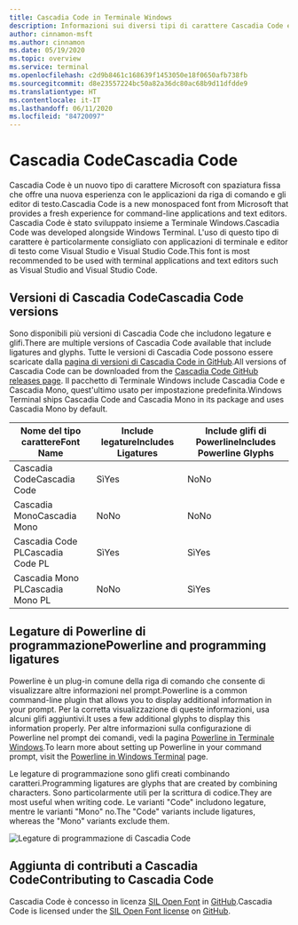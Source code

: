```yaml
---
title: Cascadia Code in Terminale Windows
description: Informazioni sui diversi tipi di carattere Cascadia Code e sul relativo funzionamento con Terminale Windows.
author: cinnamon-msft
ms.author: cinnamon
ms.date: 05/19/2020
ms.topic: overview
ms.service: terminal
ms.openlocfilehash: c2d9b8461c168639f1453050e18f0650afb738fb
ms.sourcegitcommit: d8e23557224bc50a82a36dc80ac68b9d11dfdde9
ms.translationtype: HT
ms.contentlocale: it-IT
ms.lasthandoff: 06/11/2020
ms.locfileid: "84720097"
---
```

# <a name="cascadia-code"></a><span data-ttu-id="300cc-103">Cascadia Code</span><span class="sxs-lookup"><span data-stu-id="300cc-103">Cascadia Code</span></span>

<span data-ttu-id="300cc-104">Cascadia Code è un nuovo tipo di carattere Microsoft con spaziatura fissa che offre una nuova esperienza con le applicazioni da riga di comando e gli editor di testo.</span><span class="sxs-lookup"><span data-stu-id="300cc-104">Cascadia Code is a new monospaced font from Microsoft that provides a fresh experience for command-line applications and text editors.</span></span> <span data-ttu-id="300cc-105">Cascadia Code è stato sviluppato insieme a Terminale Windows.</span><span class="sxs-lookup"><span data-stu-id="300cc-105">Cascadia Code was developed alongside Windows Terminal.</span></span> <span data-ttu-id="300cc-106">L'uso di questo tipo di carattere è particolarmente consigliato con applicazioni di terminale e editor di testo come Visual Studio e Visual Studio Code.</span><span class="sxs-lookup"><span data-stu-id="300cc-106">This font is most recommended to be used with terminal applications and text editors such as Visual Studio and Visual Studio Code.</span></span>

## <a name="cascadia-code-versions"></a><span data-ttu-id="300cc-107">Versioni di Cascadia Code</span><span class="sxs-lookup"><span data-stu-id="300cc-107">Cascadia Code versions</span></span>

<span data-ttu-id="300cc-108">Sono disponibili più versioni di Cascadia Code che includono legature e glifi.</span><span class="sxs-lookup"><span data-stu-id="300cc-108">There are multiple versions of Cascadia Code available that include ligatures and glyphs.</span></span> <span data-ttu-id="300cc-109">Tutte le versioni di Cascadia Code possono essere scaricate dalla [pagina di versioni di Cascadia Code in GitHub](https://github.com/microsoft/cascadia-code/releases).</span><span class="sxs-lookup"><span data-stu-id="300cc-109">All versions of Cascadia Code can be downloaded from the [Cascadia Code GitHub releases page](https://github.com/microsoft/cascadia-code/releases).</span></span> <span data-ttu-id="300cc-110">Il pacchetto di Terminale Windows include Cascadia Code e Cascadia Mono, quest'ultimo usato per impostazione predefinita.</span><span class="sxs-lookup"><span data-stu-id="300cc-110">Windows Terminal ships Cascadia Code and Cascadia Mono in its package and uses Cascadia Mono by default.</span></span>

| <span data-ttu-id="300cc-111">Nome del tipo carattere</span><span class="sxs-lookup"><span data-stu-id="300cc-111">Font Name</span></span> | <span data-ttu-id="300cc-112">Include legature</span><span class="sxs-lookup"><span data-stu-id="300cc-112">Includes Ligatures</span></span> | <span data-ttu-id="300cc-113">Include glifi di Powerline</span><span class="sxs-lookup"><span data-stu-id="300cc-113">Includes Powerline Glyphs</span></span> |
| --------- | ------------------ | ------------------------- |
| <span data-ttu-id="300cc-114">Cascadia Code</span><span class="sxs-lookup"><span data-stu-id="300cc-114">Cascadia Code</span></span> | <span data-ttu-id="300cc-115">Sì</span><span class="sxs-lookup"><span data-stu-id="300cc-115">Yes</span></span> | <span data-ttu-id="300cc-116">No</span><span class="sxs-lookup"><span data-stu-id="300cc-116">No</span></span> |
| <span data-ttu-id="300cc-117">Cascadia Mono</span><span class="sxs-lookup"><span data-stu-id="300cc-117">Cascadia Mono</span></span> | <span data-ttu-id="300cc-118">No</span><span class="sxs-lookup"><span data-stu-id="300cc-118">No</span></span>  | <span data-ttu-id="300cc-119">No</span><span class="sxs-lookup"><span data-stu-id="300cc-119">No</span></span> |
| <span data-ttu-id="300cc-120">Cascadia Code PL</span><span class="sxs-lookup"><span data-stu-id="300cc-120">Cascadia Code PL</span></span> | <span data-ttu-id="300cc-121">Sì</span><span class="sxs-lookup"><span data-stu-id="300cc-121">Yes</span></span> | <span data-ttu-id="300cc-122">Sì</span><span class="sxs-lookup"><span data-stu-id="300cc-122">Yes</span></span> |
| <span data-ttu-id="300cc-123">Cascadia Mono PL</span><span class="sxs-lookup"><span data-stu-id="300cc-123">Cascadia Mono PL</span></span> | <span data-ttu-id="300cc-124">No</span><span class="sxs-lookup"><span data-stu-id="300cc-124">No</span></span> | <span data-ttu-id="300cc-125">Sì</span><span class="sxs-lookup"><span data-stu-id="300cc-125">Yes</span></span> |

## <a name="powerline-and-programming-ligatures"></a><span data-ttu-id="300cc-126">Legature di Powerline di programmazione</span><span class="sxs-lookup"><span data-stu-id="300cc-126">Powerline and programming ligatures</span></span>

<span data-ttu-id="300cc-127">Powerline è un plug-in comune della riga di comando che consente di visualizzare altre informazioni nel prompt.</span><span class="sxs-lookup"><span data-stu-id="300cc-127">Powerline is a common command-line plugin that allows you to display additional information in your prompt.</span></span> <span data-ttu-id="300cc-128">Per la corretta visualizzazione di queste informazioni, usa alcuni glifi aggiuntivi.</span><span class="sxs-lookup"><span data-stu-id="300cc-128">It uses a few additional glyphs to display this information properly.</span></span> <span data-ttu-id="300cc-129">Per altre informazioni sulla configurazione di Powerline nel prompt dei comandi, vedi la pagina [Powerline in Terminale Windows](./tutorials/powerline-setup.md).</span><span class="sxs-lookup"><span data-stu-id="300cc-129">To learn more about setting up Powerline in your command prompt, visit the [Powerline in Windows Terminal](./tutorials/powerline-setup.md) page.</span></span>

<span data-ttu-id="300cc-130">Le legature di programmazione sono glifi creati combinando caratteri.</span><span class="sxs-lookup"><span data-stu-id="300cc-130">Programming ligatures are glyphs that are created by combining characters.</span></span> <span data-ttu-id="300cc-131">Sono particolarmente utili per la scrittura di codice.</span><span class="sxs-lookup"><span data-stu-id="300cc-131">They are most useful when writing code.</span></span> <span data-ttu-id="300cc-132">Le varianti "Code" includono legature, mentre le varianti "Mono" no.</span><span class="sxs-lookup"><span data-stu-id="300cc-132">The "Code" variants include ligatures, whereas the "Mono" variants exclude them.</span></span>

![Legature di programmazione di Cascadia Code](./images/programming-ligatures.gif)

## <a name="contributing-to-cascadia-code"></a><span data-ttu-id="300cc-134">Aggiunta di contributi a Cascadia Code</span><span class="sxs-lookup"><span data-stu-id="300cc-134">Contributing to Cascadia Code</span></span>

<span data-ttu-id="300cc-135">Cascadia Code è concesso in licenza [SIL Open Font](https://scripts.sil.org/cms/scripts/page.php?site_id=nrsi&id=OFL) in [GitHub](https://github.com/microsoft/cascadia-code).</span><span class="sxs-lookup"><span data-stu-id="300cc-135">Cascadia Code is licensed under the [SIL Open Font license](https://scripts.sil.org/cms/scripts/page.php?site_id=nrsi&id=OFL) on [GitHub](https://github.com/microsoft/cascadia-code).</span></span>
